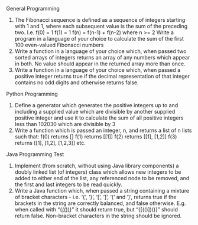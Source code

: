 General Programming

1. The Fibonacci sequence is defined as a sequence of integers starting with 1 and 1, where each
subsequent value is the sum of the preceding two. I.e.
f(0) = 1
f(1) = 1
f(n) = f(n-1) + f(n-2) where n >= 2
Write a program in a language of your choice to calculate the sum of the first 100 even-valued
Fibonacci numbers
2. Write a function in a language of your choice which, when passed two sorted arrays of integers
returns an array of any numbers which appear in both. No value should appear in the returned
array more than once.
3. Write a function in a language of your choice which, when passed a positive integer returns
true if the decimal representation of that integer contains no odd digits and otherwise returns
false.

Python Programming

1. Define a generator which generates the positive integers up to and including a supplied value
which are divisible by another supplied positive integer and use it to calculate the sum of all
positive integers less than 102030 which are divisible by 3
2. Write a function which is passed an integer, n, and returns a list of n lists such that:
f(0) returns []
f(1) returns [[1]]
f(2) returns [[1], [1,2]]
f(3) returns [[1], [1,2], [1,2,3]]
etc.

Java Programming Test

1. Implement (from scratch, without using Java library components) a doubly linked list (of
integers) class which allows new integers to be added to either end of the list, any referenced
node to be removed, and the first and last integers to be read quickly.
2. Write a Java function which, when passed a string containing a mixture of bracket characters -
i.e. ‘{‘, ‘}’, ‘[‘, ‘]’, ‘(‘ and ‘)’, returns true if the brackets in the string are correctly balanced, and
false otherwise. E.g. when called with “{[(())]()}” it should return true, but “{[(()])()}” should
return false. Non-bracket characters in the string should be ignored.
